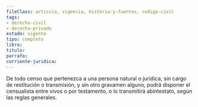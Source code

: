 ```yaml
---
fileClass: articulo, vigencia, historia-y-fuentes, codigo-civil
tags:
- derecho-civil
- derecho-privado
estado: vigente
tipo: completo
libro:
titulo:
parrafo:
corriente-juridica:
---
```

De todo censo que pertenezca a una persona natural o jurídica, sin cargo de restitución o transmisión, y sin otro gravamen alguno, podrá disponer el censualista entre vivos o por testamento, o lo transmitirá abintestato, según las reglas generales.